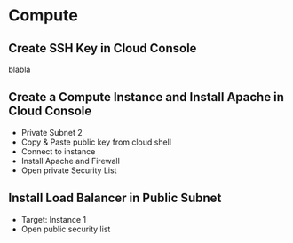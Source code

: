 # Compute

## Create SSH Key in Cloud Console

blabla

## Create a Compute Instance and Install Apache in Cloud Console

- Private Subnet 2
- Copy & Paste public key from cloud shell
- Connect to instance
- Install Apache and Firewall
- Open private Security List

## Install Load Balancer in Public Subnet

- Target: Instance 1
- Open public security list
